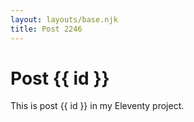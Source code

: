 ```yaml
---
layout: layouts/base.njk
title: Post 2246
---
```


# Post {{ id }}

This is post {{ id }} in my Eleventy project.
